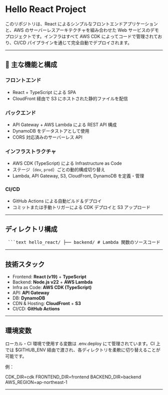 # Hello React Project

このリポジトリは、React によるシンプルなフロントエンドアプリケーションと、AWS のサーバーレスアーキテクチャを組み合わせた Web サービスのデモプロジェクトです。インフラはすべて AWS CDK によってコードで管理されており、CI/CD パイプラインを通じて完全自動でデプロイされます。

---

## 🚀 主な機能と構成

### フロントエンド
- React + TypeScript による SPA
- CloudFront 経由で S3 にホストされた静的ファイルを配信

### バックエンド
- API Gateway + AWS Lambda による REST API 構成
- DynamoDB をデータストアとして使用
- CORS 対応済みのサーバーレス API

### インフラストラクチャ
- AWS CDK (TypeScript) による Infrastructure as Code
- ステージ（`dev`, `prod`）ごとの動的構成切り替え
- Lambda, API Gateway, S3, CloudFront, DynamoDB を定義・管理

### CI/CD
- GitHub Actions による自動ビルド＆デプロイ
- コミットまたは手動トリガーによる CDK デプロイと S3 アップロード

---

## ディレクトリ構成

<pre> ```text hello_react/ ├── backend/ # Lambda 関数のソースコード ├── frontend/ # React アプリケーション ├── cdk/ # AWS CDK スタック定義 ├── .github/workflows/ # GitHub Actions 定義 ├── .env.deploy # CI で読み込む定数ファイル └── cdk-outputs.json # CDK 実行時の出力ファイル ``` </pre>

---

## 技術スタック

- Frontend: **React (v19)** + **TypeScript**
- Backend: **Node.js v22** + **AWS Lambda**
- Infra as Code: **AWS CDK (TypeScript)**
- API: **API Gateway**
- DB: **DynamoDB**
- CDN & Hosting: **CloudFront** + **S3**
- CI/CD: **GitHub Actions**

---

## 環境変数
ローカル・CI 環境で使用する変数は .env.deploy にて管理されています。CI 上では $GITHUB_ENV 経由で渡され、各ディレクトリを柔軟に切り替えることが可能です。

例：

CDK_DIR=cdk
FRONTEND_DIR=frontend
BACKEND_DIR=backend
AWS_REGION=ap-northeast-1

---

